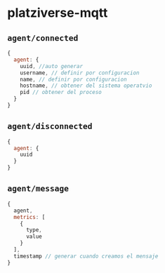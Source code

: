 # platziverse-mqtt

## `agent/connected`

```js
{
  agent: {
    uuid, //auto generar
    username, // definir por configuracion
    name, // definir por configuracion
    hostname, // obtener del sistema operatvio
    pid // obtener del proceso
  }
}
```

## `agent/disconnected`

```js
{
  agent: {
    uuid
  }
}
```

## `agent/message`

```js
{
  agent,
  metrics: [
    {
      type,
      value
    }
  ],
  timestamp // generar cuando creamos el mensaje
}
```

